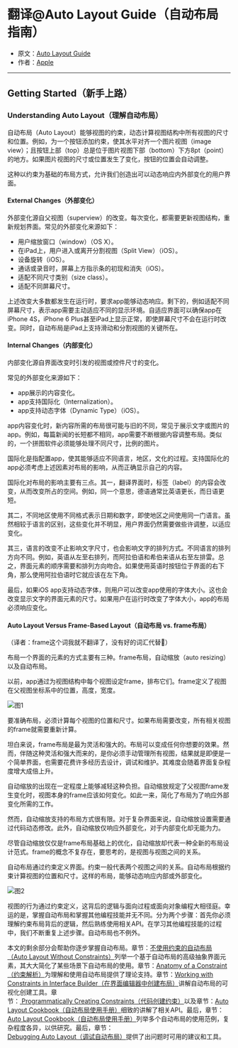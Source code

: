 # 翻译@Auto Layout Guide（自动布局指南）

- 原文：[Auto Layout Guide](https://developer.apple.com/library/content/documentation/UserExperience/Conceptual/AutolayoutPG/index.html#//apple_ref/doc/uid/TP40010853)
- 作者：[Apple](https://developer.apple.com/library/content/navigation/)

---

## Getting Started（新手上路）

### Understanding Auto Layout（理解自动布局）

自动布局（Auto Layout）能够视图的约束，动态计算视图结构中所有视图的尺寸和位置。例如，为一个按钮添加约束，使其水平对齐一个图片视图（image view）；且按钮上部（top）总是位于图片视图下部（bottom）下方8pt（point）的地方。如果图片视图的尺寸或位置发生了变化，按钮的位置会自动调整。

这种以约束为基础的布局方式，允许我们创造出可以动态响应内外部变化的用户界面。

#### External Changes（外部变化）

外部变化源自父视图（superview）的改变。每次变化，都需要更新视图结构，重新规划界面。常见的外部变化来源如下：

- 用户缩放窗口（window）（OS X）。
- 在iPad上，用户进入或离开分割视图（Split View）（iOS）。
- 设备旋转（iOS）。
- 通话或录音时，屏幕上方指示条的初现和消失（iOS）。
- 适配不同尺寸类别（size class）。
- 适配不同屏幕尺寸。

上述改变大多数都发生在运行时，要求app能够动态响应。剩下的，例如适配不同屏幕尺寸，表示app需要主动适应不同的显示环境。自适应界面可以确保app在iPhone 4S，iPhone 6 Plus甚至iPad上显示正常，即使屏幕尺寸不会在运行时改变。同时，自动布局是iPad上支持滑动和分割视图的关键所在。

#### Internal Changes（内部变化）

内部变化源自界面改变时引发的视图或控件尺寸的变化。

常见的外部变化来源如下：

- app展示的内容变化。
- app支持国际化（Internalization）。
- app支持动态字体（Dynamic Type）（iOS）。

app内容变化时，新内容所需的布局很可能与旧的不同，常见于展示文字或图片的app。例如，每篇新闻的长短都不相同，app需要不断根据内容调整布局。类似的，一个拼图软件必须能够处理不同尺寸，比例的图片。

国际化是指配置app，使其能够适应不同语言，地区，文化的过程。支持国际化的app必须考虑上述因素对布局的影响，从而正确显示自己的内容。

国际化对布局的影响主要有三点。其一，翻译界面时，标签（label）的内容会改变，从而改变所占的空间。例如，同一个意思，德语通常比英语更长，而日语更短。

其二，不同地区使用不同格式表示日期和数字，即使地区之间使用同一门语言。虽然相较于语言的区别，这些变化并不明显，用户界面仍然需要做些许调整，以适应变化。

其三，语言的改变不止影响文字尺寸，也会影响文字的排列方式。不同语言的排列方向不同。例如，英语从左至右排列，而阿拉伯语和希伯来语从右至左排雷。总之，界面元素的顺序需要和排列方向吻合。如果使用英语时按钮位于界面的右下角，那么使用阿拉伯语时它就应该在左下角。

最后，如果iOS app支持动态字体，则用户可以改变app使用的字体大小。这也会改变显示文字的界面元素的尺寸。如果用户在运行时改变了字体大小，app的布局必须响应变化。

#### Auto Layout Versus Frame-Based Layout（自动布局 vs. frame布局）

（译者：frame这个词我就不翻译了，没有好的词汇代替🤔）

布局一个界面的元素的方式主要有三种。frame布局，自动缩放（auto resizing）以及自动布局。

以前，app通过为视图结构中每个视图设定frame，排布它们。frame定义了视图在父视图坐标系中的位置，高度，宽度。

![图1]()

要准确布局，必须计算每个视图的位置和尺寸。如果布局需要改变，所有相关视图的frame就需要重新计算。

坦白来说，frame布局是最为灵活和强大的。布局可以变成任何你想要的效果。然而，伴随这种灵活和强大而来的，是你必须手动管理所有视图，结果就是即便是一个简单界面，也需要花费许多经历去设计，调试和维护。其难度会随着界面复杂程度增大成倍上升。

自动缩放的出现在一定程度上能够减轻这种负担。自动缩放规定了父视图frame发生变化时，视图本身的frame应该如何变化。如此一来，简化了布局为了响应外部变化所需的工作。

然而，自动缩放支持的布局方式很有限。对于复杂界面来说，自动缩放设置需要通过代码动态修改。此外，自动缩放仅响应外部变化，对于内部变化却无能为力。

尽管自动缩放仅仅是frame布局基础上的优化，自动缩放却代表一种全新的布局设计范式。frame的概念不复存在，要思考的，是视图与视图之间的关系。

自动布局通过约束定义界面。约束一般代表两个视图之间的关系。自动布局根据约束计算视图的位置和尺寸。这样的布局，能够动态响应内部或外部变化。

![图2]()

视图的行为通过约束定义，这背后的逻辑与面向过程或面向对象编程大相径庭。幸运的是，掌握自动布局和掌握其他编程技能并无不同。分为两个步骤：首先你必须理解约束布局背后的逻辑，然后熟练使用相关API。在学习其他编程技能的过程中，我们不断重复上述步骤。自动布局也不例外。

本文的剩余部分会帮助你逐步掌握自动布局。章节：[不使用约束的自动布局（Auto Layout Without Constraints）](https://developer.apple.com/library/content/documentation/UserExperience/Conceptual/AutolayoutPG/AutoLayoutWithoutConstraints.html#//apple_ref/doc/uid/TP40010853-CH8-SW1)列举一个基于自动布局的高级抽象界面元素，其大大简化了某些场景下自动布局的使用。章节：[Anatomy of a Constraint（约束解析）]()为理解和使用自动布局提供了理论支持。章节：[Working with Constraints in Interface Builder（在界面编辑器中创建布局）](https://developer.apple.com/library/content/documentation/UserExperience/Conceptual/AutolayoutPG/WorkingwithConstraintsinInterfaceBuidler.html#//apple_ref/doc/uid/TP40010853-CH10-SW1)讲解自动布局的可视化创建工具。章节：[ Programmatically Creating Constraints（代码创建约束）]()以及章节：[Auto Layout Cookbook（自动布局使用手册）](https://developer.apple.com/library/content/documentation/UserExperience/Conceptual/AutolayoutPG/LayoutUsingStackViews.html#//apple_ref/doc/uid/TP40010853-CH3-SW1)细致的讲解了相关API。最后，章节：[Auto Layout Cookbook（自动布局使用手册）](https://developer.apple.com/library/content/documentation/UserExperience/Conceptual/AutolayoutPG/LayoutUsingStackViews.html#//apple_ref/doc/uid/TP40010853-CH3-SW1)列举多个自动布局的使用范例，复杂程度各异，以供研究。最后，章节：[Debugging Auto Layout（调试自动布局）](https://developer.apple.com/library/content/documentation/UserExperience/Conceptual/AutolayoutPG/TypesofErrors.html#//apple_ref/doc/uid/TP40010853-CH22-SW1)提供了出问题时可用的建议和工具。
